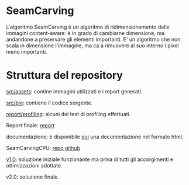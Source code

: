 # SeamCarving

L'algoritmo SeamCarving è un algoritmo di ridimensionamento delle immagini content-aware: è in grado di cambiarne dimensione, ma andandone a preservare gli elementi importanti. E' un algoritmo che non scala in dimensione l'immagine, ma ca a rimuovere al suo interno i pixel meno importanti.

# Struttura del repository

[src/assets](https://github.com/AmadoriPapparotto-unimi/SeamCarving/tree/main/src/assets): contine immagini utilizzati e i report generati.

[src/bin](https://github.com/AmadoriPapparotto-unimi/SeamCarving/tree/main/src/bin): contiene il codice sorgente.

[report/profiling](https://github.com/AmadoriPapparotto-unimi/SeamCarving/tree/main/src/assets/reports/profiling): alcuni dei test di profiling effettuati.

Report finale: [report](https://github.com/Luca-Tommy/SeamCarving/blob/main/src/assets/reports/Amadori_Papparotto_SeamCarving.pdf)

documentazione: è disponibile [qui](https://amadoripapparotto-unimi.github.io/SeamCarving/) una documentazione nel formato html.

SeamCarvingCPU: [repo github](https://github.com/Luca-Tommy/SeamCarvingCPU)

[v1.0](https://github.com/AmadoriPapparotto-unimi/SeamCarving/releases/tag/v1.0): soluzione iniziale funzionante ma priva di tutti gli accorgimenti e ottimizzazioni adottate.

v2.0: soluzione finale.



